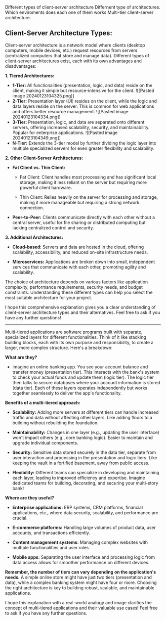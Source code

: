 Different types of client-server architecture
Differnent type of architectures. Which enviroments does each one of them works
Multi-tier client-server architecture. 

## Client-Server Architecture Types:

Client-server architecture is a network model where clients (desktop computers, mobile devices, etc.) request resources from servers (centralized computers that store and manage data). Different types of client-server architectures exist, each with its own advantages and disadvantages:

**1. Tiered Architectures:**

- **1-Tier:** All functionalities (presentation, logic, and data) reside on the client, making it simple but resource-intensive for the client.
![[Pasted image 20240123104325.png]]
- **2-Tier:** Presentation layer (UI) resides on the client, while the logic and data layers reside on the server. This is common for web applications and offers better resource management.
![[Pasted image 20240123104334.png]]
- **3-Tier:** Presentation, logic, and data are separated onto different servers, offering increased scalability, security, and maintainability. Popular for enterprise applications.
![[Pasted image 20240123104349.png]]
- **N-Tier:** Extends the 3-tier model by further dividing the logic layer into multiple specialized servers for even greater flexibility and scalability.

**2. Other Client-Server Architectures:**

- **Fat Client vs. Thin Client:**
    
    - Fat Client: Client handles most processing and has significant local storage, making it less reliant on the server but requiring more powerful client hardware.
        
    - Thin Client: Relies heavily on the server for processing and storage, making it more manageable but requiring a strong network connection.
        
    
- **Peer-to-Peer:** Clients communicate directly with each other without a central server, useful for file sharing or distributed computing but lacking centralized control and security.
    

**3. Additional Architectures:**

- **Cloud-based:** Servers and data are hosted in the cloud, offering scalability, accessibility, and reduced on-site infrastructure needs.

- **Microservices:** Applications are broken down into small, independent services that communicate with each other, promoting agility and scalability.

The choice of architecture depends on various factors like application complexity, performance requirements, security needs, and budget constraints. Understanding these different types can help you select the most suitable architecture for your project.

I hope this comprehensive explanation gives you a clear understanding of client-server architecture types and their alternatives. Feel free to ask if you have any further questions!



---



Multi-tiered applications are software programs built with separate, specialized layers for different functionalities. Think of it like stacking building blocks, each with its own purpose and responsibility, to create a larger, more complex structure. Here's a breakdown:

**What are they?**

- Imagine an online banking app. You see your account balance and transfer money (presentation tier). This interacts with the bank's system to check your actual funds and update them (logic tier). The logic tier then talks to secure databases where your account information is stored (data tier). Each of these layers operates independently but works together seamlessly to deliver the app's functionality.

**Benefits of a multi-tiered approach:**

- **Scalability:** Adding more servers at different tiers can handle increased traffic and data without affecting other layers. Like adding floors to a building without rebuilding the foundation.
    
- **Maintainability:** Changes in one layer (e.g., updating the user interface) won't impact others (e.g., core banking logic). Easier to maintain and upgrade individual components.
    
- **Security:** Sensitive data stored securely in the data tier, separate from user interaction and processing in the presentation and logic tiers. Like keeping the vault in a fortified basement, away from public access.
    
- **Flexibility:** Different teams can specialize in developing and maintaining each layer, leading to improved efficiency and expertise. Imagine dedicated teams for building, decorating, and securing your multi-story bank!
    

**Where are they useful?**

- **Enterprise applications:** ERP systems, CRM platforms, financial applications, etc., where data security, scalability, and performance are crucial.
    
- **E-commerce platforms:** Handling large volumes of product data, user accounts, and transactions efficiently.
    
- **Content management systems:** Managing complex websites with multiple functionalities and user roles.
    
- **Mobile apps:** Separating the user interface and processing logic from data access allows for smoother performance on different devices.
    

**Remember, the number of tiers can vary depending on the application's needs.** A simple online store might have just two tiers (presentation and data), while a complex banking system might have four or more. Choosing the right architecture is key to building robust, scalable, and maintainable applications.

I hope this explanation with a real-world analogy and image clarifies the concept of multi-tiered applications and their valuable use cases! Feel free to ask if you have any further questions.